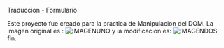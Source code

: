 Traduccion - Formulario

Este proyecto fue creado para la practica de Manipulacion del DOM.
La imagen original es :
![IMAGENUNO](http://i63.tinypic.com/2mwxic0.jpg)
y la  modificacion es:
![IMAGENDOS](http://i63.tinypic.com/2mwxic0.jpg)
fin.
